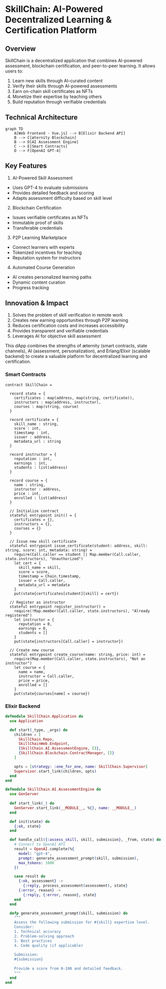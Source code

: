 # SkillChain: AI-Powered Decentralized Learning & Certification Platform

## Overview
SkillChain is a decentralized application that combines AI-powered assessment, blockchain certification, and peer-to-peer learning. It allows users to:

1. Learn new skills through AI-curated content
2. Verify their skills through AI-powered assessments
3. Earn on-chain skill certificates as NFTs
4. Monetize their expertise by teaching others
5. Build reputation through verifiable credentials

## Technical Architecture

```mermaid
graph TD
    A[Web Frontend - Vue.js] --> B[Elixir Backend API]
    B --> C[æternity Blockchain]
    B --> D[AI Assessment Engine]
    C --> E[Smart Contracts]
    D --> F[OpenAI GPT-4]
```

## Key Features

1. AI-Powered Skill Assessment
- Uses GPT-4 to evaluate submissions
- Provides detailed feedback and scoring
- Adapts assessment difficulty based on skill level

2. Blockchain Certification
- Issues verifiable certificates as NFTs
- Immutable proof of skills
- Transferable credentials

3. P2P Learning Marketplace
- Connect learners with experts
- Tokenized incentives for teaching
- Reputation system for instructors

4. Automated Course Generation
- AI creates personalized learning paths
- Dynamic content curation
- Progress tracking

## Innovation & Impact

1. Solves the problem of skill verification in remote work
2. Creates new earning opportunities through P2P learning
3. Reduces certification costs and increases accessibility
4. Provides transparent and verifiable credentials
5. Leverages AI for objective skill assessment

This dApp combines the strengths of æternity (smart contracts, state channels), AI (assessment, personalization), and Erlang/Elixir (scalable backend) to create a valuable platform for decentralized learning and certification.

### Smart Contracts

```sophia:contracts/SkillChain.aes
contract SkillChain =
  
  record state = {
    certificates : map(address, map(string, certificate)),
    instructors : map(address, instructor),
    courses : map(string, course)
  }
  
  record certificate = {
    skill_name : string,
    score : int,
    timestamp : int,
    issuer : address,
    metadata_url : string
  }
  
  record instructor = {
    reputation : int,
    earnings : int,
    students : list(address)
  }
  
  record course = {
    name : string,
    instructor : address,
    price : int,
    enrolled : list(address)
  }

  // Initialize contract
  stateful entrypoint init() = {
    certificates = {},
    instructors = {},
    courses = {}
  }

  // Issue new skill certificate
  stateful entrypoint issue_certificate(student: address, skill: string, score: int, metadata: string) =
    require(Call.caller == student || Map.member(Call.caller, state.instructors), "Unauthorized")
    let cert = {
      skill_name = skill,
      score = score,
      timestamp = Chain.timestamp,
      issuer = Call.caller,
      metadata_url = metadata
    }
    put(state{certificates[student][skill] = cert})

  // Register as instructor
  stateful entrypoint register_instructor() =
    require(!Map.member(Call.caller, state.instructors), "Already registered")
    let instructor = {
      reputation = 0,
      earnings = 0,
      students = []
    }
    put(state{instructors[Call.caller] = instructor})

  // Create new course
  stateful entrypoint create_course(name: string, price: int) =
    require(Map.member(Call.caller, state.instructors), "Not an instructor")
    let course = {
      name = name,
      instructor = Call.caller,
      price = price,
      enrolled = []
    }
    put(state{courses[name] = course})
```

### Elixir Backend

```elixir:lib/skill_chain/application.ex
defmodule SkillChain.Application do
  use Application

  def start(_type, _args) do
    children = [
      SkillChain.Repo,
      SkillChainWeb.Endpoint,
      {SkillChain.AI.AssessmentEngine, []},
      {SkillChain.Blockchain.ContractManager, []}
    ]

    opts = [strategy: :one_for_one, name: SkillChain.Supervisor]
    Supervisor.start_link(children, opts)
  end
end
```

```elixir:lib/skill_chain/ai/assessment_engine.ex
defmodule SkillChain.AI.AssessmentEngine do
  use GenServer
  
  def start_link(_) do
    GenServer.start_link(__MODULE__, %{}, name: __MODULE__)
  end

  def init(state) do
    {:ok, state}
  end

  def handle_call({:assess_skill, skill, submission}, _from, state) do
    # Connect to OpenAI API
    result = OpenAI.complete(%{
      model: "gpt-4",
      prompt: generate_assessment_prompt(skill, submission),
      max_tokens: 1000
    })

    case result do
      {:ok, assessment} ->
        {:reply, process_assessment(assessment), state}
      {:error, reason} ->
        {:reply, {:error, reason}, state}
    end
  end

  defp generate_assessment_prompt(skill, submission) do
    """
    Assess the following submission for #{skill} expertise level.
    Consider:
    1. Technical accuracy
    2. Problem-solving approach
    3. Best practices
    4. Code quality (if applicable)
    
    Submission:
    #{submission}
    
    Provide a score from 0-100 and detailed feedback.
    """
  end
end
```